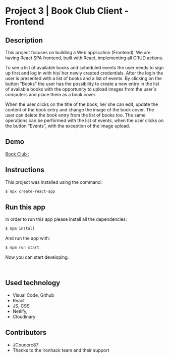 # Project 3 | Book Club Client - Frontend

## Description

This project focuses on building a Web application (Frontend). 
We are having React SPA frontend, built with React, 
implementing all CRUD actions.

To see a list of available books and scheduled events the
user needs to sign up first and log in with his/ her newly
created credentials. After the login the user is presented
with a list of books and a list of events. By clicking on
the button “Books” the user has the possibility to create a
new entry in the list of available books with the
opportunity to upload images from the user´s computers and
place them as a book cover.

When the user clicks on the title of the book, he/ she can
edit, update the content of the book entry and change the
image of the book cover. The user can delete the book entry
from the list of books too.
The same operations can be performed with the list of
events, when the user clicks on the button “Events”, with
the exception of the image upload.


## Demo

[Book Club : ](https://book-club-events.netlify.app)

## Instructions

This project was installed using the command:

```bash
$ npx create-react-app 
```

## Run this app

In order to run this app please install all the dependencies:

```bash
$ npm install
```

And run the app with:

```bash
$ npm run start
```

Now you can start developing.



<br>

## Used technology

- Visual Code, Github
- React
- JS, CSS
- Netlify,
- Cloudinary

## Contributors

- JCouderc87
- Thanks to the Ironhack team and their support